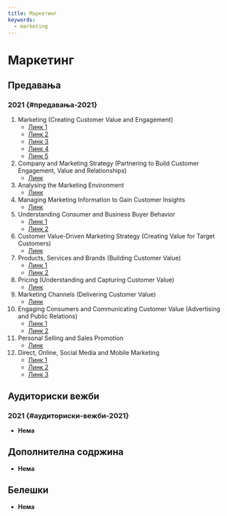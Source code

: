 ```yaml
---
title: Маркетинг
keywords:
  - marketing
---
```


# Маркетинг

## Предавања

### 2021 {#предавања-2021}

1. Marketing (Creating Customer Value and Engagement)
   - [Линк 1](https://bbb-lb.finki.ukim.mk/playback/presentation/2.3/3324611f3f000d3c617b020a843ff4164f1aa92f-1614761122503?meetingId=3324611f3f000d3c617b020a843ff4164f1aa92f-1614761122503)
   - [Линк 2](https://www.youtube.com/watch?v=Fr3xOSm8mZk)
   - [Линк 3](https://www.youtube.com/watch?v=9P9LUqDnlBM)
   - [Линк 4](https://marketing365.mk/bbdo-ja-iskoristi-mornicavata-strana-na-linkedin/)
   - [Линк 5](https://www.youtube.com/watch?v=ovqM72em1dA)
2. Company and Marketing Strategy (Partnering to Build Customer Engagement, Value and Relationships)
   - [Линк](https://bbb-lb.finki.ukim.mk/playback/presentation/2.3/84c1d219ebc034355b0fce5aa2f413af8b1838b3-1614931707655?meetingId=84c1d219ebc034355b0fce5aa2f413af8b1838b3-1614931707655)
3. Analysing the Marketing Environment
   - [Линк](https://bbb-lb.finki.ukim.mk/playback/presentation/2.3/063cd603c818c4129794478d66525429c3313b5a-1584609690112?meetingId=063cd603c818c4129794478d66525429c3313b5a-1584609690112)
4. Managing Marketing Information to Gain Customer Insights
   - [Линк](https://bbb-lb.finki.ukim.mk/playback/presentation/2.3/27f7c252e1ec0a7aeb14bcfb8000b2c67b66d84b-1584710263544?meetingId=27f7c252e1ec0a7aeb14bcfb8000b2c67b66d84b-1584710263544)
5. Understanding Consumer and Business Buyer Behavior
   - [Линк 1](https://bbb-lb.finki.ukim.mk/playback/presentation/2.3/835550a2b7645d8af27a2435ad48939ada1b2870-1585131667262?meetingId=835550a2b7645d8af27a2435ad48939ada1b2870-1585131667262)
   - [Линк 2](https://www.youtube.com/watch?v=C5z0Ia5jDt4)
6. Customer Value-Driven Marketing Strategy (Creating Value for Target Customers)
   - [Линк](https://bbb-lb.finki.ukim.mk/playback/presentation/2.3/20507dd3335105ab48d3fca3bf8b5de4a866935e-1585646254940?meetingId=20507dd3335105ab48d3fca3bf8b5de4a866935e-1585646254940)
7. Products, Services and Brands (Building Customer Value)
   - [Линк 1](https://bbb-lb.finki.ukim.mk/playback/presentation/2.3/c47f375c831aa8e980c77f4885ecb8670477b284-1586262634424?meetingId=c47f375c831aa8e980c77f4885ecb8670477b284-1586262634424)
   - [Линк 2](https://www.youtube.com/watch?v=hoH2EiQc3ms)
8. Pricing (Understanding and Capturing Customer Value)
   - [Линк](https://bbb-lb.finki.ukim.mk/playback/presentation/2.3/426eaaeffb3c04264b718fc749ea1e1f3128c013-1586676922062?meetingId=426eaaeffb3c04264b718fc749ea1e1f3128c013-1586676922062)
9. Marketing Channels (Delivering Customer Value)
   - [Линк](https://bbb-lb.finki.ukim.mk/playback/presentation/2.3/5e7ab2ed0e590c9e1e3cde3bf694e18fca9634a6-1587369358199?meetingId=5e7ab2ed0e590c9e1e3cde3bf694e18fca9634a6-1587369358199)
10. Engaging Consumers and Communicating Customer Value (Advertising and Public Relations)
    - [Линк 1](https://bbb-lb.finki.ukim.mk/playback/presentation/2.3/849f2f0325995a222e3d90e0cf85b24f572afa3f-1587886516772?meetingId=849f2f0325995a222e3d90e0cf85b24f572afa3f-1587886516772)
    - [Линк 2](https://www.youtube.com/watch?v=ykvjMNc-sQ0)
11. Personal Selling and Sales Promotion
    - [Линк](https://bbb-lb.finki.ukim.mk/playback/presentation/2.3/63c237224f70b50a83ff2829493225cbe7d5c2ff-1588405289102?meetingId=63c237224f70b50a83ff2829493225cbe7d5c2ff-1588405289102)
12. Direct, Online, Social Media and Mobile Marketing
    - [Линк 1](https://bbb-lb.finki.ukim.mk/playback/presentation/2.3/51c343395216edc1a650af7daed4bf5c0349fc7a-1588491880759?meetingId=51c343395216edc1a650af7daed4bf5c0349fc7a-1588491880759)
    - [Линк 2](https://www.youtube.com/watch?v=oSd0keSj2W8)
    - [Линк 3](https://www.youtube.com/watch?v=joRjb5WOmbM)

## Аудиториски вежби

### 2021 {#аудиториски-вежби-2021}

- **Нема**

## Дополнителна содржина

- **Нема**

## Белешки

- **Нема**
